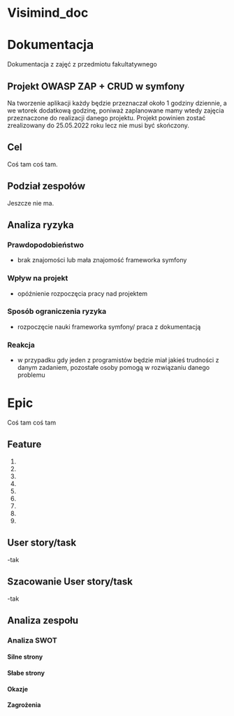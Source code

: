 # Visimind_doc
# Dokumentacja
Dokumentacja z zajęć z przedmiotu fakultatywnego
## Projekt OWASP ZAP + CRUD w symfony
Na tworzenie aplikacji każdy będzie przeznaczał około 1 godziny dziennie, a we wtorek dodatkową godzinę, poniważ zaplanowane mamy wtedy zajęcia przeznaczone do realizacji danego projektu. Projekt powinien zostać zrealizowany do 25.05.2022 roku lecz nie musi być skończony.
## Cel
Coś tam coś tam.
## Podział zespołów
Jeszcze nie ma.
## Analiza ryzyka
### Prawdopodobieństwo
- brak znajomości lub mała znajomość frameworka symfony
### Wpływ na projekt
- opóźnienie rozpoczęcia pracy nad projektem
### Sposób ograniczenia ryzyka
- rozpoczęcie nauki frameworka symfony/ praca z dokumentacją
### Reakcja
- w przypadku gdy jeden z programistów będzie miał jakieś trudności z danym zadaniem, pozostałe osoby pomogą w rozwiązaniu danego problemu
# Epic
Coś tam coś tam
## Feature
1. 
2. 
3. 
4. 
5. 
6. 
7. 
8. 
9. 

## User story/task
-tak
## Szacowanie User story/task
-tak
## Analiza zespołu
### Analiza SWOT
#### Silne strony
#### Słabe strony
#### Okazje
#### Zagrożenia
